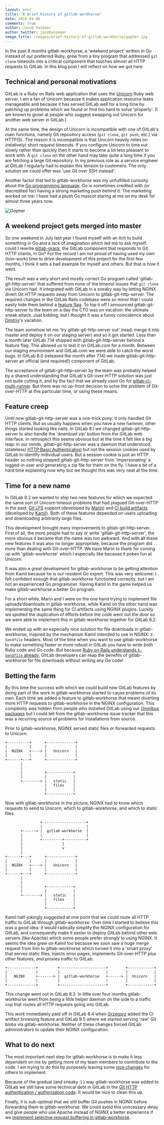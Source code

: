 ```yaml
---
layout: post
title: "A brief history of gitlab-workhorse"
date: 2016-04-06
comments: true
author: Jacob Vosmaer
author_twitter: jacobvosmaer
image_title: /images/brief-history-of-gitlab-workhorse/gopher.jpg
---
```


In the past 8 months gitlab-workhorse, a 'weekend project' written in Go
instead of our preferred Ruby, grew from a tiny program that addressed
`git clone` timeouts into a critical component that touches almost all
HTTP requests to GitLab. In this blog post I will reflect on how we got
here.

<!-- more -->

## Technical and personal motivations

GitLab is a Ruby on Rails web application that uses the
[Unicorn](http://unicorn.bogomips.org/) Ruby web server. I am a fan of
Unicorn because it makes application resource leaks manageable and
because it has served GitLab well for a long time by patching up
problems which we found or find too hard to solve 'properly'. (I am
known to growl at people who suggest swapping out Unicorn for another
web server in GitLab.)

At the same time, the design of Unicorn is incompatible with one of
GitLab's main functions, namely Git repository access (`git clone`,
`git push`, etc.) via HTTP(S). The reason it is incompatible is that
Unicorn heavily relies on (relatively) short request timeouts. If you
configure Unicorn to time out slowly rather than quickly then it starts
to become a lot less pleasant to work with. A `git clone` on the other
hand may take quite a long time if you are fetching a large Git
repository. In my previous role as a service engineer at GitLab I
regularly had to explain this tension to customers. The only solution we
could offer was 'use Git over SSH instead'.

Another factor that led to gitlab-workhorse was my unfulfilled curiosity
about the [Go programming language](https://golang.org/). Go is
sometimes credited with (or discredited for) having a strong marketing
push behind it. The marketing worked on me: I have had a plush Go mascot
staring at me on my desk for almost three years now.

![Gopher](/images/brief-history-of-gitlab-workhorse/gopher.jpg)

## A weekend project gets merged into master

So one weekend in July last year I found myself with an itch to build
something in Go and a lack of imagination which led me to ask myself:
could I rewrite
[gitlab-grack](https://gitlab.com/gitlab-org/gitlab-grack), the GitLab
component that responds to Git HTTP clients, in Go? For the record I am
not proud of having used my own (non-work) time to drive development of
this project for the first few months, I think it sets a bad example for
myself and others. But that is how it went.

The result was a very short and mostly correct Go program called
'gitlab-git-http-server' that suffered from none of the timeout issues
that `git clone` via Unicorn had. It integrated with GitLab in a sneaky
way by letting NGINX divert Git HTTP requests away from Unicorn to
gitlab-git-http-server. The required changes in the GitLab Rails
codebase were so minor that I could easily hide them behind a [feature
flag](https://en.wikipedia.org/wiki/Feature_toggle). To top it off I
announced gitlab-git-http-server to the team on a day the CTO was on
vacation: the ultimate sneak attack. Just kidding, but I thought it was
a funny coincidence about [Dmitriy](https://gitlab.com/u/dzaporozhets)'s
vacation.

The team somehow let me 'try gitlab-git-http-server out' (read: merge it
into master and deploy it on our staging server) and so it got started.
Less than a month later GitLab 7.14 shipped with gitlab-git-http-server
behind a feature flag. This allowed us to test it on GitLab.com for a
month. Between our staging environment and GitLab.com we were able to
catch the worst bugs. In GitLab 8.0 (released the month after 7.14)
we made gitlab-git-http-server an official (and required!) component of
GitLab.

The acceptance of gitlab-git-http-server by the team was probably helped
by a shared understanding that GitLab's Git-over-HTTP solution was just
not quite cutting it, and by the fact that we already used Go for
[gitlab-ci-multi-runner](https://gitlab.com/gitlab-org/gitlab-ci-multi-runner).
But there was no up-front decision to solve the problem of Git-over-HTTP
at this particular time, or using these means.

## Feature creep

Until now gitlab-git-http-server was a one-trick pony: it only handled
Git HTTP clients. But as usually happens when you have a new hammer,
other things started looking like nails. In GitLab 8.1 we changed
gitlab-git-http-server to also handle the 'download zip' button from the
GitLab web interface. In retrospect this seems obvious but at the time
it felt like a big leap: in our minds, gitlab-git-http-server was a
daemon that understood (stateless) [HTTP Basic
Authentication](https://en.wikipedia.org/wiki/Basic_access_authentication)
but not the session cookies used by GitLab to identify individual users.
But a session cookie is just an HTTP header so nothing stopped
gitlab-git-http-server from 'impersonating' a logged-in user and
generating a zip file for them on the fly. I have a bit of a hard time
explaining now why but we thought this was very neat at the time.

## Time for a new name

In GitLab 8.2 we wanted to ship two new features for which we expected
the same sort of Unicorn timeout problems that had plagued Git-over-HTTP
in the past: [Git LFS](https://git-lfs.github.com/) support (developed
by [Marin](https://gitlab.com/u/marin)) and [CI build
artifacts](http://doc.gitlab.com/ce/ci/build_artifacts/README.html)
(developed by [Kamil](https://gitlab.com/u/ayufan)). Both of these
features depended on users uploading and downloading arbitrarily large
files.

This development brought many improvements to gitlab-git-http-server.
First of all, the more people had to say or write
'gitlab-git-http-server', the more obvious it became that the name was
too awkward. And with all these new features it was also no longer
appropriate, because the program did more than dealing with
Git-over-HTTP. We have Marin to thank for coming up with
'gitlab-workhorse' which I especially like because it pokes fun at
Unicorn.

It was also a great development for gitlab-workhorse to be getting
attention from Kamil because he is our resident Go expert. This was very
welcome: I felt confident enough that gitlab-workhorse functioned
correctly, but I am not an experienced Go programmer. Having Kamil in
the game helped us make gitlab-workhorse a better Go program.

For a short while, Marin and I were on the one hand trying to implement
file uploads/downloads in gitlab-workhorse, while Kamil on the other
hand was implementing the same thing for CI artifacts using NGINX
plugins. Luckily we spotted the duplication of efforts before the code
went out the door so we were able to implement this in gitlab-workhorse
together for GitLab 8.2.

We ended up with an especially nice solution for file downloads in
gitlab-workhorse, inspired by the mechanism Kamil intended to use in
NGINX: `X-Sendfile` headers. Most of the time when you want to use
gitlab-workhorse to make something faster or more robust in GitLab you
have to write both Ruby code and Go code. But because [Ruby on Rails
understands `X-Sendfile`
already](http://api.rubyonrails.org/classes/ActionController/DataStreaming.html#method-i-send_file),
GitLab developers can reap the benefits of gitlab-workhorse for file
downloads without writing any Go code!

## Betting the farm

By this time the success with which we could build new GitLab features
by doing part of the work in gitlab-workhorse started to cause problems
of its own. Each time we added a feature to gitlab-workhorse that meant
diverting more HTTP requests to gitlab-workhorse in the NGINX
configuration. This complexity was hidden from people who installed
GitLab using our [Omnibus packages](https://packages.gitlab.com/gitlab)
but I could tell from the gitlab-workhorse issue tracker that this was a
recurring source of problems for installations from source.

Prior to gitlab-workhorse, NGINX served static files or forwarded
requests to Unicorn:

    +----------+      +-------------+
    |          |      |             |
    |  NGINX   +----> |   Unicorn   |
    |          |      |             |
    +------+---+      +-------------+
           |
           |
           |          +------------+
           |          |            |
           +--------> |   static   |
                      |   files    |
                      |            |
                      +------------+


Now with gitlab-workhorse in the picture, NGINX had to know which
requests to send to Unicorn, which to gitlab-workhorse, and which to
static files.

                    +--------------------+
                    |                    |
           +------> |  gitlab-workhorse  |
           |        |                    |
           |        +---------+----------+
           |                  |
           |                  v
           |
    +------+---+      +-------------+
    |          |      |             |
    |  NGINX   +----> |   Unicorn   |
    |          |      |             |
    +------+---+      +-------------+
           |
           |
           |          +------------+
           |          |            |
           +--------> |   static   |
                      |   files    |
                      |            |
                      +------------+


Kamil half-jokingly suggested at one point that we could route all HTTP
traffic to GitLab through gitlab-workhorse. Over time I started to
believe this was a good idea: it would radically simplify the NGINX
configuration for GitLab, and consequently make it easier to deploy
GitLab behind other web servers (like Apache) which some people prefer
strongly to using NGINX. It seems the idea grew on Kamil too because we
soon saw a huge merge request from him to gitlab-workhorse which turned
it into a 'smart proxy' that serves static files, injects error pages,
implements Git-over-HTTP plus other features, *and* proxies traffic to
GitLab.

    +-------------+         +---------------------+        +------------+
    |             |         |                     |        |            |
    |   NGINX     +-------> |  gitlab-workhorse   +------> |  Unicorn   |
    |             |         |                     |        |            |
    +-------------+         +---------------------+        +------------+

This change went out in GitLab 8.3. In little over four months
gitlab-workhorse went from being a little helper daemon on the side to a
traffic cop that routes all HTTP requests going into GitLab.

This work immediately paid off in GitLab 8.4 when
[Grzegorz](https://gitlab.com/u/grzesiek) added the CI artifact browsing
feature and GitLab 8.5 where we started serving 'raw' Git blobs via
gitlab-workhorse. Neither of these changes forced GitLab administrators
to update their NGINX configuration.

## What to do next

The most important next step for gitlab-workhorse is to make it less
dependent on me by getting more of my team members to contribute to the
code. I am trying to do this by purposely leaving some [nice
changes](https://gitlab.com/gitlab-org/gitlab-ce/issues/13999) for
others to implement.

Because of the gradual (and sneaky :) ) way gitlab-workhorse was added
to GitLab we still have some technical debt in GitLab in the [Git HTTP
authentication / authorization
code](https://gitlab.com/gitlab-org/gitlab-ce/issues/14501). It would be
nice to clean this up.

Finally, it is sub-optimal that we still buffer Git pushes in NGINX
before forwarding them to gitlab-workhorse. We could avoid this
unncessary delay and give people who use Apache instead of NGINX a
better experience if we [implement selective request buffering in
gitlab-workhorse](https://gitlab.com/gitlab-org/gitlab-workhorse/issues/1#note_2681403).
